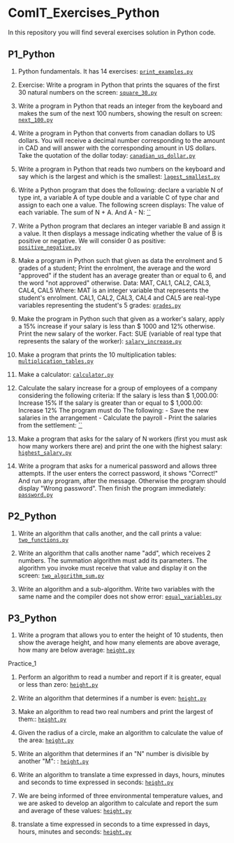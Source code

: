 # ComIT_Exercises_Python

In this repository you will find several exercises solution in Python code. 

## P1_Python

1. Python fundamentals. It has 14 exercises: [`print_examples.py`](https://github.com/AmandaArenales/ComIT_Exercises_Python/blob/main/P1_Python/print_examples.py)

1. Exercise: Write a program in Python that prints the squares of the first 30 natural numbers on the screen: [`square_30.py`](https://github.com/AmandaArenales/ComIT_Exercises_Python/blob/main/P1_Python/square_30.py)

1. Write a program in Python that reads an integer from the keyboard and makes the sum of the next 100 numbers, showing the result on screen: [`next_100.py`](https://github.com/AmandaArenales/ComIT_Exercises_Python/blob/main/P1_Python/next_100.py)

1. Write a program in Python that converts from canadian dollars to US dollars. You will receive a decimal number corresponding 
to the amount in CAD and will answer with the corresponding amount in US dollars. 
Take the quotation of the dollar today: [`canadian_us_dollar.py`](https://github.com/AmandaArenales/ComIT_Exercises_Python/blob/main/P1_Python/canadian_us_dollar.py)

1. Write a program in Python that reads two numbers on the keyboard and say which is the largest and which is the smallest: [`lagest_smallest.py`](https://github.com/AmandaArenales/ComIT_Exercises_Python/blob/main/P1_Python/lagest_smallest.py)

1. Write a Python program that does the following: declare a variable N of type int, a variable A of type double and a variable C of type char and assign to each one a value. The following screen displays: The value of each variable. The sum of N + A. And A - N: [``]()
 
1. Write a Python program that declares an integer variable B and assign it a value. It then displays a message indicating whether the value of B is positive or negative. We will consider 0 as positive: [`positive_negative.py`](https://github.com/AmandaArenales/ComIT_Exercises_Python/blob/main/P1_Python/positive_negative.py)

1. Make a program in Python such that given as data the enrolment and 5 grades of a student; Print the enrolment, the average and the word "approved" if the student has an average greater than or equal to 6, and the word "not approved" otherwise. Data: MAT, CAL1, CAL2, CAL3, CAL4, CAL5 Where: MAT is an integer variable that represents the student's enrolment. CAL1, CAL2, CAL3, CAL4 and CAL5 are real-type variables representing the student's 5 grades: [`grades.py`](https://github.com/AmandaArenales/ComIT_Exercises_Python/blob/main/P1_Python/grades.py)

1. Make the program in Python such that given as a worker's salary, apply a 15% increase if your salary is less than $ 1000 and 12% otherwise. Print the new salary of the worker. Fact: SUE (variable of real type that represents the salary of the worker): [`salary_increase.py`](https://github.com/AmandaArenales/ComIT_Exercises_Python/blob/main/P1_Python/salary_increase.py)

1. Make a program that prints the 10 multiplication tables: [`multiplication_tables.py`](https://github.com/AmandaArenales/ComIT_Exercises_Python/blob/main/P1_Python/multiplication_tables.py)

1. Make a calculator: [`calculator.py`](https://github.com/AmandaArenales/ComIT_Exercises_Python/blob/main/P1_Python/calculator.py)

1. Calculate the salary increase for a group of employees of a company considering the following criteria: If the salary is less than $ 1,000.00: Increase 15% If the salary is greater than or equal to $ 1,000.00: Increase 12% The program must do The following: - Save the new salaries in the arrangement - Calculate the payroll - Print the salaries from the settlement: [``]()

1. Make a program that asks for the salary of N workers (first you must ask how many workers there are) and print the one with the highest salary: [`highest_salary.py`](https://github.com/AmandaArenales/ComIT_Exercises_Python/blob/main/P1_Python/highest_salary.py)

1. Write a program that asks for a numerical password and allows three attempts. If the user enters the correct password, it shows "Correct!" And run any program, after the message. Otherwise the program should display "Wrong password". Then finish the program immediately: [`password.py`](https://github.com/AmandaArenales/ComIT_Exercises_Python/blob/main/P1_Python/password.py)

## P2_Python

1. Write an algorithm that calls another, and the call prints a value: [`two_functions.py`](https://github.com/AmandaArenales/ComIT_Exercises_Python/blob/main/P2_Python/two_functions.py)

1. Write an algorithm that calls another name "add", which receives 2 numbers. The summation algorithm must add its parameters. The algorithm you invoke must receive that value and display it on the screen: [`two_algorithm_sum.py`](https://github.com/AmandaArenales/ComIT_Exercises_Python/blob/main/P2_Python/two_algorithm_sum.py)

1. Write an algorithm and a sub-algorithm. Write two variables with the same name and the compiler does not show error: [`equal_variables.py`](https://github.com/AmandaArenales/ComIT_Exercises_Python/blob/main/P2_Python/equal_variables.py)

## P3_Python

1. Write a program that allows you to enter the height of 10 students, then show the average height, and how many elements are above average, how many are below average: [`height.py`](https://github.com/AmandaArenales/ComIT_Exercises_Python/blob/main/P3_Python/height.py)

Practice_1

1. Perform an algorithm to read a number and report if it is greater, equal or less than zero: [`height.py`](https://github.com/AmandaArenales/ComIT_Exercises_Python/blob/main/P3_Python/height.py)

1. Write an algorithm that determines if a number is even: [`height.py`](https://github.com/AmandaArenales/ComIT_Exercises_Python/blob/main/P3_Python/height.py)

1. Make an algorithm to read two real numbers and print the largest of them:: [`height.py`](https://github.com/AmandaArenales/ComIT_Exercises_Python/blob/main/P3_Python/height.py)

1. Given the radius of a circle, make an algorithm to calculate the value of the area: [`height.py`](https://github.com/AmandaArenales/ComIT_Exercises_Python/blob/main/P3_Python/height.py)

1. Write an algorithm that determines if an "N" number is divisible by another "M": : [`height.py`](https://github.com/AmandaArenales/ComIT_Exercises_Python/blob/main/P3_Python/height.py)

1. Write an algorithm to translate a time expressed in days, hours, minutes and seconds to time expressed in 
seconds: [`height.py`](https://github.com/AmandaArenales/ComIT_Exercises_Python/blob/main/P3_Python/height.py)

1. We are being informed of three environmental temperature values, and we are asked to develop an algorithm to 
calculate and report the sum and average of these values: [`height.py`](https://github.com/AmandaArenales/ComIT_Exercises_Python/blob/main/P3_Python/height.py)

1. translate a time expressed in seconds to a time expressed in days, hours, minutes and 
seconds: [`height.py`](https://github.com/AmandaArenales/ComIT_Exercises_Python/blob/main/P3_Python/height.py)

